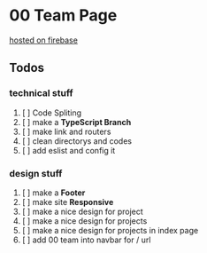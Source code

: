 # 00 Team Page

[hosted on firebase](https://web-00-team.web.app/)

## Todos

### technical stuff

1. [ ] Code Spliting
2. [ ] make a **TypeScript Branch**
3. [ ] make link and routers
4. [ ] clean directorys and codes
5. [ ] add eslist and config it

### design stuff

1. [ ] make a **Footer**
2. [ ] make site **Responsive**
3. [ ] make a nice design for project
4. [ ] make a nice design for projects
5. [ ] make a nice design for projects in index page
6. [ ] add 00 team into navbar for / url
